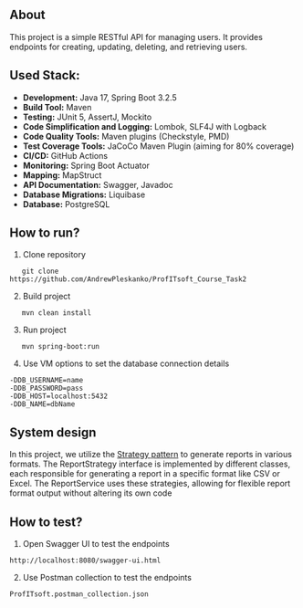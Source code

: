 ## About

This project is a simple RESTful API for managing users. It provides endpoints for creating, updating, deleting, and
retrieving users.

## Used Stack:

- **Development:** Java 17, Spring Boot 3.2.5
- **Build Tool:** Maven
- **Testing:** JUnit 5, AssertJ, Mockito
- **Code Simplification and Logging:** Lombok, SLF4J with Logback
- **Code Quality Tools:** Maven plugins (Checkstyle, PMD)
- **Test Coverage Tools:** JaCoCo Maven Plugin (aiming for 80% coverage)
- **CI/CD:** GitHub Actions
- **Monitoring:** Spring Boot Actuator
- **Mapping:** MapStruct
- **API Documentation:** Swagger, Javadoc
- **Database Migrations:** Liquibase
- **Database:** PostgreSQL

## How to run?

1) Clone repository

```shell
   git clone https://github.com/AndrewPleskanko/ProfITsoft_Course_Task2
```

2) Build project

```shell
   mvn clean install
```

3) Run project

```shell
   mvn spring-boot:run
```

4) Use VM options to set the database connection details

 ```copy
-DDB_USERNAME=name
-DDB_PASSWORD=pass
-DDB_HOST=localhost:5432
-DDB_NAME=dbName
```

## System design

In this project, we utilize the [Strategy pattern](https://refactoring.guru/design-patterns/strategy) to generate reports in various formats. The ReportStrategy interface is
implemented by different classes, each responsible for generating a report in a specific format like CSV or Excel. The
ReportService uses these strategies, allowing for flexible report format output without altering its own code

## How to test?

1) Open Swagger UI to test the endpoints

```copy
http://localhost:8080/swagger-ui.html
```

2) Use Postman collection to test the endpoints

```copy
ProfITsoft.postman_collection.json
```